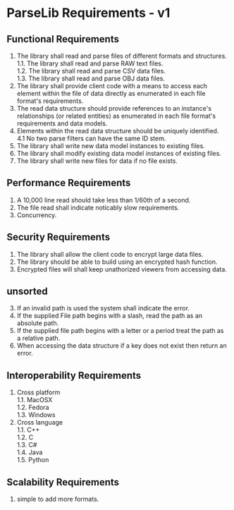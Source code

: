 #  ParseLib Requirements - v1

## Functional Requirements
1. The library shall read and parse files of different formats and structures.  
1.1. The library shall read and parse RAW text files.  
1.2. The library shall read and parse CSV data files.  
1.3. The library shall read and parse OBJ data files.  
2. The library shall provide client code with a means to access each element within the file of data directly as enumerated in each file format's requirements.
3. The read data structure should provide references to an instance's relationships (or related entities) as enumerated in each file format's requirements and data models.
4. Elements within the read data structure should be uniquely identified.  
4.1 No two parse filters can have the same ID stem.
5. The library shall write new data model instances to existing files.
6. The library shall modify existing data model instances of existing files.
7. The library shall write new files for data if no file exists.

## Performance Requirements
1. A 10,000 line read should take less than 1/60th of a second.
2. The file read shall indicate  noticably slow requirements.
3. Concurrency.

## Security Requirements
1. The library shall allow the client code to encrypt large data files.  
2. The library should be able to build using an encrypted hash function.
3. Encrypted files will shall keep unathorized viewers from accessing data.

## unsorted
3. If an invalid path is used the system shall indicate the error.
4. If the supplied File path begins with a slash, read the path as an absolute path.
5. If the supplied file path begins with a letter or a period treat the path as a relative path.
6. When accessing the data structure if a key does not exist then return an error.

## Interoperability Requirements
1. Cross platform  
1.1. MacOSX  
1.2. Fedora  
1.3. Windows  
2. Cross language  
1.1. C++  
1.2. C  
1.3. C#  
1.4. Java  
1.5. Python  

## Scalability Requirements
1. simple to add more formats.

